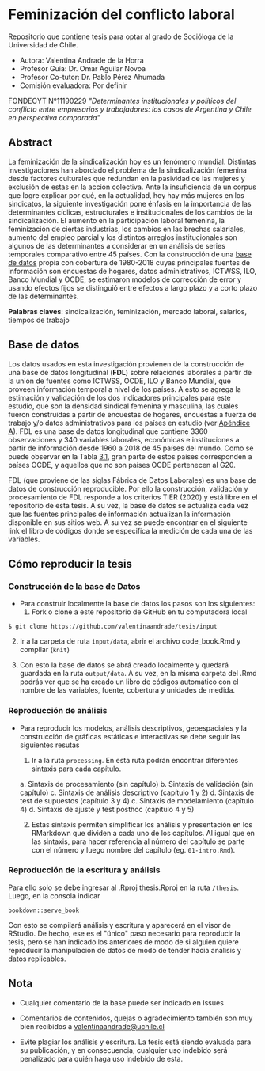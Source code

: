 # Feminización del conflicto laboral

Repositorio que contiene tesis para optar al grado de Socióloga de la Universidad de Chile.

- Autora: Valentina Andrade de la Horra
- Profesor Guía: Dr. Omar Aguilar Novoa
- Profesor Co-tutor: Dr. Pablo Pérez Ahumada
- Comisión evaluadora:  Por definir

FONDECYT N°11190229 *"Determinantes institucionales y políticos del conflicto entre empresarios y trabajadores: los casos de Argentina y Chile en perspectiva comparada"*

## Abstract

La feminización de la sindicalización hoy es un fenómeno mundial. Distintas investigaciones han abordado el problema de la sindicalización femenina desde factores culturales que redundan en la pasividad de las mujeres y exclusión de estas en la acción colectiva. Ante la insuficiencia de un corpus que logre explicar por qué, en la actualidad,  hoy hay más mujeres en los sindicatos, la siguiente investigación pone énfasis en la importancia de las determinantes cíclicas, estructurales e institucionales de los cambios de la sindicalización. El aumento en la participación laboral femenina, la feminización de ciertas industrias, los cambios en las brechas salariales, aumento del empleo parcial y los distintos arreglos institucionales son algunos de las determinantes a considerar en un análisis de series temporales comparativo entre 45 países. Con la construcción de una [base de datos](../output/data) propia con cobertura de 1980-2018 cuyas principales fuentes de información son encuestas de hogares, datos administrativos, ICTWSS, ILO, Banco Mundial y OCDE, se estimaron modelos de corrección de error y usando efectos fijos se distinguió entre efectos a largo plazo y a corto plazo de las determinantes.

**Palabras claves**: sindicalización, feminización, mercado laboral, salarios, tiempos de trabajo

## Base de datos

Los datos usados en esta investigación provienen de la construcción de una base de datos longitudinal (**FDL**) sobre relaciones laborales a partir de la unión de fuentes como ICTWSS, OCDE, ILO y Banco Mundial, que proveen información temporal a nivel de los países. A esto se agrega la estimación y validación de los dos indicadores principales para este estudio, que son la densidad sindical femenina y masculina, las cuales  fueron construidas a partir de encuestas de hogares, encuestas a fuerza de trabajo y/o datos administrativos para los países en estudio (ver [Apéndice A](#apendicea)). FDL es una base de datos longitudinal que contiene 3360 observaciones y 340 variables laborales, económicas e instituciones a partir de información desde 1960 a 2018 de 45 países del mundo. Como se puede observar en la Tabla [3.1](#tab3-1), gran parte de estos países corresponden a países OCDE, y aquellos que no son países OCDE pertenecen al G20.

FDL (que proviene de las siglas Fábrica de Datos Laborales) es una base de datos de construcción reproducible. Por ello la construcción, validación y procesamiento de FDL responde a los criterios TIER (2020) y está libre en el repositorio de esta tesis. A su vez, la base de datos se actualiza cada vez que las fuentes principales de información actualizan la información disponible en sus sitios web. A su vez se puede encontrar en el siguiente link el libro de códigos donde se especifica la medición de cada una de las variables.

## Cómo reproducir la tesis

### Construcción de la base de Datos

- Para construir localmente la base de datos los pasos son los siguientes:
  1.  Fork o clone a este repositorio de GitHub en tu computadora local

```{r}
$ git clone https://github.com/valentinaandrade/tesis/input
```

  2. Ir a la carpeta de ruta `input/data`, abrir el archivo code_book.Rmd y compilar (`knit`)

  3. Con esto la base de datos se abrá creado localmente y quedará guardada en la ruta `output/data`. A su vez, en la misma carpeta del .Rmd podrás ver que se ha creado un libro de códigos automático con el nombre de las variables, fuente, cobertura y unidades de medida.

### Reproducción de análisis

- Para reproducir los modelos, análisis descriptivos, geoespaciales y la construcción de gráficas estáticas e interactivas se debe seguir las siguientes resutas

  1. Ir a la ruta `processing`. En esta ruta podrán encontrar diferentes sintaxis para cada capítulo.

    a. Sintaxis de procesamiento (sin capítulo)
    b. Sintaxis de validación (sin capítulo)
    c. Sintaxis de análisis descriptivo (capítulo 1 y 2)
    d. Sintaxis de test de supuestos (capítulo 3 y 4)
    c. Sintaxis de modelamiento (capítulo 4)
    d. Sintaxis de ajuste y test posthoc (capítulo 4 y 5)

  2. Estas sintaxis permiten simplificar los análisis y presentación en los RMarkdown que dividen a cada uno de los capítulos. Al igual que en las sintaxis, para hacer referencia al número del capítulo se parte con el número y luego nombre del capítulo (eg. `01-intro.Rmd`).

### Reproducción de la escritura y análisis

Para ello solo se debe ingresar al .Rproj thesis.Rproj en la ruta `/thesis`. Luego, en la consola indicar


```{r}
bookdown::serve_book
```

Con esto se compilará análisis y escritura y aparecerá en el visor de RStudio. De hecho, ese es el "único" paso necesario para reproducir la tesis, pero se han indicado los anteriores de modo de si alguien quiere reproducir la manipulación de datos de modo de tender hacia análisis y datos replicables.

## Nota

- Cualquier comentario de la base puede ser indicado en Issues

- Comentarios de contenidos, quejas o agradecimiento también son muy bien recibidos a valentinaandrade@uchile.cl

- Evite plagiar los análisis y escritura. La tesis está siendo evaluada para su publicación, y en consecuencia, cualquier uso indebido será penalizado para quién haga uso indebido de esta.
